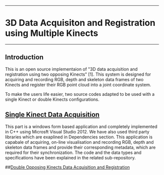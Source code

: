 -----------------------------------------------------------------
# 3D Data Acquisiton and Registration using Multiple Kinects #
-----------------------------------------------------------------

## Introduction
This is an open source implementaion of "3D data acquisition and registration using two opposing Kinects" [1]. This system is designed for acquiring and recording RGB, depth and skeleton data frames of two Kinects and register their RGB point cloud into a joint coordinate system.

To make the users life easier, two source codes adapted to be used with a single Kinect or double Kinects configurations.

## [Single Kinect Data Acquisition](https://github.com/BristolVisualPFT/Double_Kinect_3D_Data_Acquisition_Registration/tree/master/Single_Kinect_Data_Acquisition)
This part is a windows form based application and completely implemented in C++ using Microsft Visual Studio 2012. We have also used third party libraries which are exaplined in Dependencies section. This application is capabale of acquiring, on-line visualisation and recording RGB, depth and skeleton data frames and provide their corresponding metadata, which are required for their synchronization. The code and the data types and specifications have been explained in the related sub-repository.


##[Double Opposing Kinects Data Acquisition and Registration](https://github.com/BristolVisualPFT/Double_Kinect_3D_Data_Acquisition_Registration/tree/master/Double_Kinect_Data_Acquisition_Registration)

